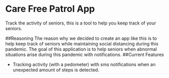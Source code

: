 # Care Free Patrol App

Track the activity of seniors, this is a tool to help you keep track of your seniors. 

##Reasoning
 The reason why we decided to create an app like this is to help keep track of seniors while maintaining social distancing during this pandemic. The goal of this application is to help seniors when abnormal situations arise during this pandemic with notifications. 
##Current Features

 - Tracking activity (with a pedometer) with sms notifications when an unexpected amount of steps is detected.
